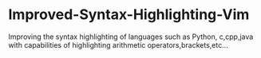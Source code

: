 Improved-Syntax-Highlighting-Vim
================================

Improving the syntax highlighting of languages such as Python, c,cpp,java with capabilities of highlighting arithmetic operators,brackets,etc...
